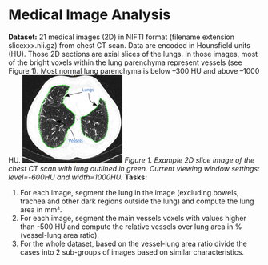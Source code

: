 # Medical Image Analysis
**Dataset:** 21 medical images (2D) in NIFTI format (filename extension slicexxx.nii.gz) from chest CT scan. Data are encoded in Hounsfield units (HU). Those 2D sections are axial slices of the lungs.
In those images, most of the bright voxels within the lung parenchyma represent vessels (see Figure 1). Most normal lung parenchyma is below –300 HU and above –1000 HU. 
<img src="./image.png" width=200/>
*Figure 1. Example 2D slice image of the chest CT scan with lung outlined in green. Current viewing window settings: level=-600HU and width=1000HU.*
**Tasks:** 
1. For each image, segment the lung in the image (excluding bowels, trachea and other dark regions outside the lung) and compute the lung area in mm². 
2. For each image, segment the main vessels voxels with values higher than -500 HU and compute the relative vessels over lung area in % (vessel-lung area ratio).
3. For the whole dataset, based on the vessel-lung area ratio divide the cases into 2 sub-groups of images based on similar characteristics.

